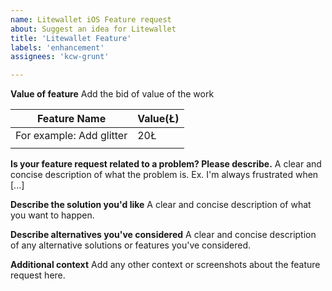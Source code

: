 ```yaml
---
name: Litewallet iOS Feature request
about: Suggest an idea for Litewallet 
title: 'Litewallet Feature'
labels: 'enhancement'
assignees: 'kcw-grunt'

---
```

**Value of feature**
Add the bid of value of the work

|**Feature Name**|**Value(Ł)**|
|----------------|------------|
|For example: Add glitter|20Ł|
|||

**Is your feature request related to a problem? Please describe.**
A clear and concise description of what the problem is. Ex. I'm always frustrated when [...]

**Describe the solution you'd like**
A clear and concise description of what you want to happen.

**Describe alternatives you've considered**
A clear and concise description of any alternative solutions or features you've considered.

**Additional context**
Add any other context or screenshots about the feature request here.
